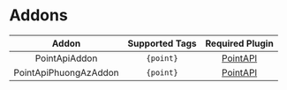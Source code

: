 # Addons
|Addon|Supported Tags|Required Plugin|
|:--:|:--:|:--:|
|PointApiAddon|`{point}`|[PointAPI](https://https://github.com/LamPocketVN/PointAPI)|
|PointApiPhuongAzAddon|`{point}`|[PointAPI](https://https://github.com/ZzKino/PointAPI)|
